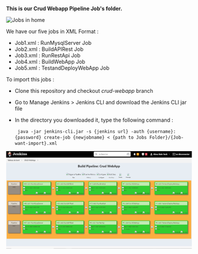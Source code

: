 **This is our Crud Webapp Pipeline Job's folder.**

![Jobs in home](/Capture%20d%E2%80%99%C3%A9cran%20(8).png] "The 5 Jobs")

We have our five jobs in XML Format : 
   - Job1.xml : RunMysqlServer Job
   - Job2.xml : BuildAPIRest Job
   - Job3.xml : RunRestApi Job
   - Job4.xml : BuildWebApp Job
   - Job5.xml : TestandDeployWebApp Job
   
   
To import this jobs : 
  - Clone this repository and checkout _crud-webapp_ branch
  - Go to Manage Jenkins > Jenkins CLI and download the Jenkins CLI jar file 
  - In the directory you downloaded it, type the following command :
        
         java -jar jenkins-cli.jar -s {jenkins url} -auth {username}:{password} create-job {newjobname} < {path to Jobs Folder}/{Job-want-import}.xml


![Crud WebApp Pipeline](Capture%20d%E2%80%99%C3%A9cran%20(9).png?raw=true "The Pipeline")
